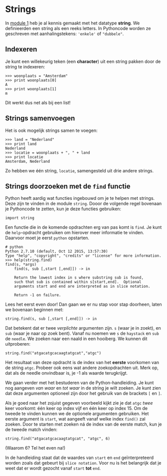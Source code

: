 # Strings

In [module 1](/python/basiselementen) heb je al kennis gemaakt met het datatype **string**. We definieerden een string als een reeks letters. In Pythoncode worden ze geschreven met aanhalingstekens: `'enkele'` of `"dubbele"`.

## Indexeren

Je kunt een willekeurig teken (een **character**) uit een string pakken door de string
te indexeren:

	>>> woonplaats = "Amsterdam"
	>>> print woonplaats[0]
	A
	>>> print woonplaats[1]
	m

Dit werkt dus net als bij een list!

## Strings samenvoegen

Het is ook mogelijk strings samen te voegen:

	>>> land = "Nederland"
	>>> print land
	Nederland
	>>> locatie = woonplaats + ", " + land
	>>> print locatie
	Amsterdam, Nederland

Zo hebben we één string, `locatie`, samengesteld uit drie andere strings.

## Strings doorzoeken met de `find` functie

Python heeft aardig wat functies ingebouwd om je te helpen met strings. Deze zijn te vinden in de module `string`. Dooor de volgende regel bovenaan je Pythoncode te zetten, kun je deze functies gebruiken:

    import string

Een functie die in de komende opdrachten erg van pas komt is `find`. Je kunt de `help`-opdracht gebruiken om hierover meer informatie te vinden. Daarvoor moet je eerst `python` opstarten.

	# python
	Python 2.7.10 (default, Oct 12 2015, 13:57:30) 
	Type "help", "copyright", "credits" or "license" for more information.
	>>> help(string.find)
	find(s, *args)
	    find(s, sub [,start [,end]]) -> in
    
	    Return the lowest index in s where substring sub is found,
	    such that sub is contained within s[start,end].  Optional
	    arguments start and end are interpreted as in slice notation.
    
	    Return -1 on failure.

Lees het eerst even door! Dan gaan we er nu stap voor stap doorheen, laten we bovenaan beginnen met:

	string.find(s, sub [,start [,end]]) -> in

Dat betekent dat er twee *verplichte* argumenten zijn. `s` (waar je in zoekt),
en `sub` (waar je naar op zoek bent). Vanaf nu noemen we `s` de `haystack` en
`sub` de `needle`. We zoeken naar een naald in een hooiberg. We kunnen dit uitproberen:

    string.find("atgacatgcacaagtatgcat","atgc")

Het resultaat van deze opdracht is de index van het **eerste** voorkomen van de
string `atgc`. Probeer ook eens wat andere zoekopdrachten uit. Merk op, dat als
de needle onvindbaar is, je -1 als waarde terugkrijgt.

We gaan verder met het bestuderen van de Python-handleiding. Je kunt
nog aangeven *van waar* en *tot waar* in de string je wilt zoeken. Je kunt zien
dat deze argumenten optioneel zijn door het gebruik van de brackets `[` en `]`.

Als je goed naar het zojuist gegeven voorbeeld kijkt zie je dat `atgc` *twee*
keer voorkomt: één keer op index vijf en één keer op index 15. Om de tweede te vinden kunnen we de optionele argumenten gebruiken. Het eerste argument is `start`, wat aangeeft vanaf welke index `find()` zal zoeken. Door te starten met zoeken ná de index van de eerste match, kun je de tweede match vinden:

    string.find("atgacatgcacaagtatgcat", "atgc", 6)

(Waarom 6? Tel het even na!)

In de handleiding staat dat de waardes van `start` en `end` geïnterpreteerd
worden zoals dat gebeurt bij `slice notation`. Voor nu is het belangrijk dat je weet dat er wordt gezocht vanaf `start` **tot** `end`.

